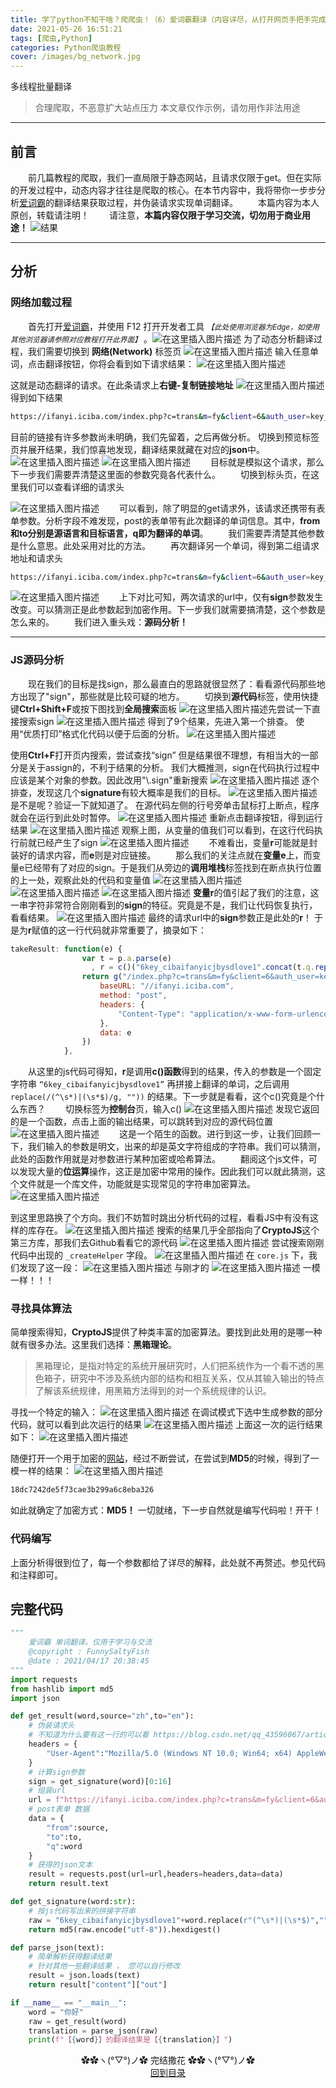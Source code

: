 ```yaml
---
title: 学了python不知干啥？爬爬虫！（6）爱词霸翻译（内容详尽，从打开网页手把手完成JS逆向并写出代码）
date: 2021-05-26 16:51:21
tags: [爬虫,Python]
categories: Python爬虫教程
cover: /images/bg_network.jpg
---
```


多线程批量翻译
> 合理爬取，不恶意扩大站点压力
> 本文章仅作示例，请勿用作非法用途

---

## 前言
&emsp;&emsp;前几篇教程的爬取，我们一直局限于静态网站，且请求仅限于get。但在实际的开发过程中，动态内容才往往是爬取的核心。在本节内容中，我将带你一步步分析[爱词霸](https://www.iciba.com/)的翻译结果获取过程，并伪装请求实现单词翻译。
&emsp;&emsp;本篇内容为本人原创，转载请注明！
&emsp;&emsp;请注意，**本篇内容仅限于学习交流，切勿用于商业用途！**
![结果](https://img-blog.csdnimg.cn/20210417210225461.png#pic_center)

---
## 分析
### 网络加载过程
&emsp;&emsp;首先打开[爱词霸](https://www.iciba.com/fy)，并使用 F12 打开开发者工具 <small>*【此处使用浏览器为Edge，如使用其他浏览器请参照对应教程打开此界面】* </small> 。![在这里插入图片描述](https://img-blog.csdnimg.cn/20210417162427533.png?x-oss-process=image/watermark,type_ZmFuZ3poZW5naGVpdGk,shadow_10,text_aHR0cHM6Ly9ibG9nLmNzZG4ubmV0L3FxXzQzNTk2MDY3,size_16,color_FFFFFF,t_70#pic_center)
为了动态分析翻译过程，我们需要切换到 **网络(Network)** 标签页
![在这里插入图片描述](https://img-blog.csdnimg.cn/2021041716255944.png?x-oss-process=image/watermark,type_ZmFuZ3poZW5naGVpdGk,shadow_10,text_aHR0cHM6Ly9ibG9nLmNzZG4ubmV0L3FxXzQzNTk2MDY3,size_16,color_FFFFFF,t_70#pic_center)
输入任意单词，点击翻译按钮，你将会看到如下请求结果：
![在这里插入图片描述](https://img-blog.csdnimg.cn/20210417171652787.png?x-oss-process=image/watermark,type_ZmFuZ3poZW5naGVpdGk,shadow_10,text_aHR0cHM6Ly9ibG9nLmNzZG4ubmV0L3FxXzQzNTk2MDY3,size_16,color_FFFFFF,t_70#pic_center)

这就是动态翻译的请求。在此条请求上**右键-复制链接地址**
![在这里插入图片描述](https://img-blog.csdnimg.cn/20210417171850950.png?x-oss-process=image/watermark,type_ZmFuZ3poZW5naGVpdGk,shadow_10,text_aHR0cHM6Ly9ibG9nLmNzZG4ubmV0L3FxXzQzNTk2MDY3,size_16,color_FFFFFF,t_70#pic_center)
得到如下结果
```bash
https://ifanyi.iciba.com/index.php?c=trans&m=fy&client=6&auth_user=key_ciba&sign=0020c1fc11e96d3a
```
目前的链接有许多参数尚未明确，我们先留着，之后再做分析。
切换到预览标签页并展开结果，我们惊喜地发现，翻译结果就藏在对应的**json**中。
![在这里插入图片描述](https://img-blog.csdnimg.cn/20210417172006899.png?x-oss-process=image/watermark,type_ZmFuZ3poZW5naGVpdGk,shadow_10,text_aHR0cHM6Ly9ibG9nLmNzZG4ubmV0L3FxXzQzNTk2MDY3,size_16,color_FFFFFF,t_70#pic_center)
![在这里插入图片描述](https://img-blog.csdnimg.cn/20210417172006903.png?x-oss-process=image/watermark,type_ZmFuZ3poZW5naGVpdGk,shadow_10,text_aHR0cHM6Ly9ibG9nLmNzZG4ubmV0L3FxXzQzNTk2MDY3,size_16,color_FFFFFF,t_70#pic_center)
&emsp;&emsp;目标就是模拟这个请求，那么下一步我们需要弄清楚这里面的参数究竟各代表什么。
&emsp;&emsp;切换到标头页，在这里我们可以查看详细的请求头

![在这里插入图片描述](https://img-blog.csdnimg.cn/20210417172236684.png?x-oss-process=image/watermark,type_ZmFuZ3poZW5naGVpdGk,shadow_10,text_aHR0cHM6Ly9ibG9nLmNzZG4ubmV0L3FxXzQzNTk2MDY3,size_16,color_FFFFFF,t_70#pic_center)
&emsp;&emsp;可以看到，除了明显的get请求外，该请求还携带有表单参数。分析字段不难发现，post的表单带有此次翻译的单词信息。其中，**from和to分别是源语言和目标语言，q即为翻译的单词**。
&emsp;&emsp;我们需要弄清楚其他参数是什么意思。此处采用对比的方法。
&emsp;&emsp;再次翻译另一个单词，得到第二组请求地址和请求头


```bash
https://ifanyi.iciba.com/index.php?c=trans&m=fy&client=6&auth_user=key_ciba&sign=09467500f66fb4a7
```
![在这里插入图片描述](https://img-blog.csdnimg.cn/20210417172236750.png?x-oss-process=image/watermark,type_ZmFuZ3poZW5naGVpdGk,shadow_10,text_aHR0cHM6Ly9ibG9nLmNzZG4ubmV0L3FxXzQzNTk2MDY3,size_16,color_FFFFFF,t_70#pic_center)
&emsp;&emsp;上下对比可知，两次请求的url中，仅有**sign**参数发生改变。可以猜测正是此参数起到加密作用。下一步我们就需要搞清楚，这个参数是怎么来的。
&emsp;&emsp;我们进入重头戏：**源码分析！**

---

### JS源码分析
&emsp;&emsp;现在我们的目标是找sign，那么最直白的思路就很显然了：看看源代码那些地方出现了"sign"，那些就是比较可疑的地方。
&emsp;&emsp;切换到**源代码**标签，使用快捷键**Ctrl+Shift+F**或按下图找到**全局搜索**面板
![在这里插入图片描述](https://img-blog.csdnimg.cn/20210417173210828.png?x-oss-process=image/watermark,type_ZmFuZ3poZW5naGVpdGk,shadow_10,text_aHR0cHM6Ly9ibG9nLmNzZG4ubmV0L3FxXzQzNTk2MDY3,size_16,color_FFFFFF,t_70#pic_center)先尝试一下直接搜索sign
![在这里插入图片描述](https://img-blog.csdnimg.cn/20210417173319380.png?x-oss-process=image/watermark,type_ZmFuZ3poZW5naGVpdGk,shadow_10,text_aHR0cHM6Ly9ibG9nLmNzZG4ubmV0L3FxXzQzNTk2MDY3,size_16,color_FFFFFF,t_70#pic_center)
得到了9个结果，先进入第一个排查。
使用“优质打印”格式化代码以便于后面的分析。
![在这里插入图片描述](https://img-blog.csdnimg.cn/20210417173436554.png?x-oss-process=image/watermark,type_ZmFuZ3poZW5naGVpdGk,shadow_10,text_aHR0cHM6Ly9ibG9nLmNzZG4ubmV0L3FxXzQzNTk2MDY3,size_16,color_FFFFFF,t_70#pic_center)


使用**Ctrl+F**打开页内搜索，尝试查找“sign”
但是结果很不理想，有相当大的一部分是关于assign的，不利于结果的分析。
我们大概推测，sign在代码执行过程中应该是某个对象的参数。因此改用"\\.sign"重新搜索
![在这里插入图片描述](https://img-blog.csdnimg.cn/20210417173720868.png?x-oss-process=image/watermark,type_ZmFuZ3poZW5naGVpdGk,shadow_10,text_aHR0cHM6Ly9ibG9nLmNzZG4ubmV0L3FxXzQzNTk2MDY3,size_16,color_FFFFFF,t_70#pic_center)
逐个排查，发现这几个**signature**有较大概率是我们的目标。
![在这里插入图片描述](https://img-blog.csdnimg.cn/20210417173829502.png?x-oss-process=image/watermark,type_ZmFuZ3poZW5naGVpdGk,shadow_10,text_aHR0cHM6Ly9ibG9nLmNzZG4ubmV0L3FxXzQzNTk2MDY3,size_16,color_FFFFFF,t_70#pic_center)
是不是呢？验证一下就知道了。
在源代码左侧的行号旁单击鼠标打上断点，程序就会在运行到此处时暂停。
![在这里插入图片描述](https://img-blog.csdnimg.cn/20210417182814797.png?x-oss-process=image/watermark,type_ZmFuZ3poZW5naGVpdGk,shadow_10,text_aHR0cHM6Ly9ibG9nLmNzZG4ubmV0L3FxXzQzNTk2MDY3,size_16,color_FFFFFF,t_70#pic_center)
重新点击翻译按钮，得到运行结果
![在这里插入图片描述](https://img-blog.csdnimg.cn/20210417182839959.png?x-oss-process=image/watermark,type_ZmFuZ3poZW5naGVpdGk,shadow_10,text_aHR0cHM6Ly9ibG9nLmNzZG4ubmV0L3FxXzQzNTk2MDY3,size_16,color_FFFFFF,t_70#pic_center)
观察上图，从变量的值我们可以看到，在这行代码执行前就已经产生了sign
![在这里插入图片描述](https://img-blog.csdnimg.cn/20210417182936815.png?x-oss-process=image/watermark,type_ZmFuZ3poZW5naGVpdGk,shadow_10,text_aHR0cHM6Ly9ibG9nLmNzZG4ubmV0L3FxXzQzNTk2MDY3,size_16,color_FFFFFF,t_70#pic_center)
&emsp;&emsp;不难看出，变量**r**可能就是封装好的请求内容，而**e**则是对应链接。
&emsp;&emsp;那么我们的关注点就在**变量e**上，而变量e已经带有了对应的sign。于是我们从旁边的**调用堆栈**标签找到在断点执行位置的上一处，观察此处的代码和变量值
![在这里插入图片描述](https://img-blog.csdnimg.cn/20210417183235511.png?x-oss-process=image/watermark,type_ZmFuZ3poZW5naGVpdGk,shadow_10,text_aHR0cHM6Ly9ibG9nLmNzZG4ubmV0L3FxXzQzNTk2MDY3,size_16,color_FFFFFF,t_70#pic_center)
![在这里插入图片描述](https://img-blog.csdnimg.cn/20210417183444428.png?x-oss-process=image/watermark,type_ZmFuZ3poZW5naGVpdGk,shadow_10,text_aHR0cHM6Ly9ibG9nLmNzZG4ubmV0L3FxXzQzNTk2MDY3,size_16,color_FFFFFF,t_70#pic_center)
![在这里插入图片描述](https://img-blog.csdnimg.cn/20210417183444406.png?x-oss-process=image/watermark,type_ZmFuZ3poZW5naGVpdGk,shadow_10,text_aHR0cHM6Ly9ibG9nLmNzZG4ubmV0L3FxXzQzNTk2MDY3,size_16,color_FFFFFF,t_70#pic_center)
**变量r**的值引起了我们的注意，这一串字符非常符合刚刚看到的**sign**的特征。究竟是不是，我们让代码恢复执行，看看结果。
![在这里插入图片描述](https://img-blog.csdnimg.cn/20210417183627965.png#pic_center)
最终的请求url中的**sign**参数正是此处的**r**！
于是为**r**赋值的这一行代码就非常重要了，摘录如下：
```javascript
takeResult: function(e) {
                var t = p.a.parse(e)
                  , r = c()("6key_cibaifanyicjbysdlove1".concat(t.q.replace(/(^\s*)|(\s*$)/g, ""))).toString().substring(0, 16);
                return g("/index.php?c=trans&m=fy&client=6&auth_user=key_ciba&sign=".concat(r), {
                    baseURL: "//ifanyi.iciba.com",
                    method: "post",
                    headers: {
                        "Content-Type": "application/x-www-form-urlencoded"
                    },
                    data: e
                })
            },
```
&emsp;&emsp;从这里的js代码可得知，**r**是调用**c()函数**得到的结果，传入的参数是一个固定字符串 `“6key_cibaifanyicjbysdlove1”` 再拼接上翻译的单词，之后调用 `replace(/(^\s*)|(\s*$)/g, ""))` 的结果。下一步就是看看，这个c()究竟是个什么东西？
&emsp;&emsp;切换标签为**控制台**页，输入c()
![在这里插入图片描述](https://img-blog.csdnimg.cn/20210417184359353.png?x-oss-process=image/watermark,type_ZmFuZ3poZW5naGVpdGk,shadow_10,text_aHR0cHM6Ly9ibG9nLmNzZG4ubmV0L3FxXzQzNTk2MDY3,size_16,color_FFFFFF,t_70#pic_center)
发现它返回的是一个函数，点击上面的输出结果，可以跳转到对应的源代码位置
![在这里插入图片描述](https://img-blog.csdnimg.cn/20210417184442573.png?x-oss-process=image/watermark,type_ZmFuZ3poZW5naGVpdGk,shadow_10,text_aHR0cHM6Ly9ibG9nLmNzZG4ubmV0L3FxXzQzNTk2MDY3,size_16,color_FFFFFF,t_70#pic_center)
&emsp;&emsp;这是一个陌生的函数。进行到这一步，让我们回顾一下，我们输入的参数是明文，出来的却是英文字符组成的字符串。我们可以猜测，此处的函数作用就是对参数进行某种加密或哈希算法。
&emsp;&emsp;翻阅这个js文件，可以发现大量的**位运算**操作，这正是加密中常用的操作。因此我们可以就此猜测，这个文件就是一个库文件，功能就是实现常见的字符串加密算法。
![在这里插入图片描述](https://img-blog.csdnimg.cn/2021041718495455.png?x-oss-process=image/watermark,type_ZmFuZ3poZW5naGVpdGk,shadow_10,text_aHR0cHM6Ly9ibG9nLmNzZG4ubmV0L3FxXzQzNTk2MDY3,size_16,color_FFFFFF,t_70#pic_center)

到这里思路换了个方向。我们不妨暂时跳出分析代码的过程，看看JS中有没有这样的库存在。
![在这里插入图片描述](https://img-blog.csdnimg.cn/20210417185037435.png?x-oss-process=image/watermark,type_ZmFuZ3poZW5naGVpdGk,shadow_10,text_aHR0cHM6Ly9ibG9nLmNzZG4ubmV0L3FxXzQzNTk2MDY3,size_16,color_FFFFFF,t_70#pic_center)
搜索的结果几乎全部指向了**CryptoJS**这个第三方库，那我们去Github看看它的源代码
![在这里插入图片描述](https://img-blog.csdnimg.cn/20210417185137656.png?x-oss-process=image/watermark,type_ZmFuZ3poZW5naGVpdGk,shadow_10,text_aHR0cHM6Ly9ibG9nLmNzZG4ubmV0L3FxXzQzNTk2MDY3,size_16,color_FFFFFF,t_70#pic_center)
尝试搜索刚刚代码中出现的 `_createHelper` 字段。
![在这里插入图片描述](https://img-blog.csdnimg.cn/2021041718524599.png?x-oss-process=image/watermark,type_ZmFuZ3poZW5naGVpdGk,shadow_10,text_aHR0cHM6Ly9ibG9nLmNzZG4ubmV0L3FxXzQzNTk2MDY3,size_16,color_FFFFFF,t_70#pic_center)
在 `core.js` 下，我们发现了这一段：
![在这里插入图片描述](https://img-blog.csdnimg.cn/20210417185313782.png?x-oss-process=image/watermark,type_ZmFuZ3poZW5naGVpdGk,shadow_10,text_aHR0cHM6Ly9ibG9nLmNzZG4ubmV0L3FxXzQzNTk2MDY3,size_16,color_FFFFFF,t_70#pic_center)
与刚才的
![在这里插入图片描述](https://img-blog.csdnimg.cn/20210417185332876.png#pic_center)
一模一样！！！

### 寻找具体算法
简单搜索得知，**CryptoJS**提供了种类丰富的加密算法。要找到此处用的是哪一种就有很多办法。这里我们选择：**黑箱理论**。

> 黑箱理论，是指对特定的系统开展研究时，人们把系统作为一个看不透的黑色箱子，研究中不涉及系统内部的结构和相互关系，仅从其输入输出的特点了解该系统规律，用黑箱方法得到的对一个系统规律的认识。

寻找一个特定的输入：
![在这里插入图片描述](https://img-blog.csdnimg.cn/20210417185757621.png#pic_center)
在调试模式下选中生成参数的部分代码，就可以看到此次运行的结果
![在这里插入图片描述](https://img-blog.csdnimg.cn/20210417185813154.png?x-oss-process=image/watermark,type_ZmFuZ3poZW5naGVpdGk,shadow_10,text_aHR0cHM6Ly9ibG9nLmNzZG4ubmV0L3FxXzQzNTk2MDY3,size_16,color_FFFFFF,t_70#pic_center)
上面这一次的运行结果如下：
![在这里插入图片描述](https://img-blog.csdnimg.cn/20210417200408602.png#pic_center)

随便打开一个用于加密的[网站](http://encode.chahuo.com/)，经过不断尝试，在尝试到**MD5**的时候，得到了一模一样的结果：
![在这里插入图片描述](https://img-blog.csdnimg.cn/20210417200430587.png?x-oss-process=image/watermark,type_ZmFuZ3poZW5naGVpdGk,shadow_10,text_aHR0cHM6Ly9ibG9nLmNzZG4ubmV0L3FxXzQzNTk2MDY3,size_16,color_FFFFFF,t_70#pic_center)

```bash
18dc7242de5f73cae3b299a6c8eba326
```
如此就确定了加密方式：**MD5！**
一切就绪，下一步自然就是编写代码啦！开干！

### 代码编写
上面分析得很到位了，每一个参数都给了详尽的解释，此处就不再赘述。参见代码和注释即可。

## 完整代码

```python
"""
    爱词霸 单词翻译。仅用于学习与交流
    @copyright : FunnySaltyFish
    @date : 2021/04/17 20:38:45
"""
import requests
from hashlib import md5
import json

def get_result(word,source="zh",to="en"):
    # 伪装请求头
    # 不知道为什么要有这一行的可以看 https://blog.csdn.net/qq_43596067/article/details/105889267
    headers = {
        "User-Agent":"Mozilla/5.0 (Windows NT 10.0; Win64; x64) AppleWebKit/537.36 (KHTML, like Gecko) Chrome/89.0.4389.90 Safari/537.36 Edg/89.0.774.57"
    }
    # 计算sign参数
    sign = get_signature(word)[0:16]
    # 组装url
    url = f"https://ifanyi.iciba.com/index.php?c=trans&m=fy&client=6&auth_user=key_ciba&sign={sign}"
    # post表单 数据
    data = {
        "from":source,
        "to":to,
        "q":word
    }
    # 获得的json文本
    result = requests.post(url=url,headers=headers,data=data)
    return result.text

def get_signature(word:str):
    # 按js代码写出来的拼接字符串
    raw = "6key_cibaifanyicjbysdlove1"+word.replace(r"(^\s*)|(\s*$)","")
    return md5(raw.encode("utf-8")).hexdigest()

def parse_json(text):
    # 简单解析获得翻译结果
    # 针对其他一些翻译结果 ， 您可以自行修改
    result = json.loads(text)
    return result["content"]["out"]

if __name__ == "__main__":
    word = "你好"
    raw = get_result(word)
    translation = parse_json(raw)
    print(f"【{word}】的翻译结果是【{translation}】")
```

<center>✿✿ヽ(°▽°)ノ✿  完结撒花  ✿✿ヽ(°▽°)ノ✿</center>
<center><a href="/2021/05/26/python-spider-lesson-catalog">回到目录</a></center>